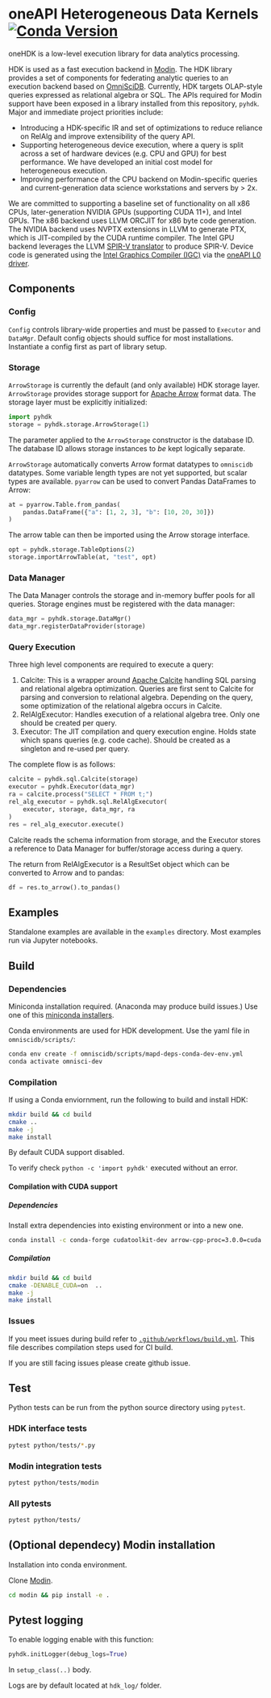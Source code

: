 # oneAPI Heterogeneous Data Kernels      [![Conda Version](https://img.shields.io/conda/vn/conda-forge/pyhdk.svg)](https://anaconda.org/conda-forge/pyhdk)
oneHDK is a low-level execution library for data analytics processing. 

HDK is used as a fast execution backend in [Modin](https://github.com/intel-ai/modin). The HDK library provides a set of components for federating analytic queries to an execution backend based on [OmniSciDB](https://github.com/intel-ai/omniscidb). Currently, HDK targets OLAP-style queries expressed as relational algebra or SQL.  The APIs required for Modin support have been exposed in a library installed from this repository, `pyhdk`. Major and immediate project priorities include:
- Introducing a HDK-specific IR and set of optimizations to reduce reliance on RelAlg and improve extensibility of the query API. 
- Supporting heterogeneous device execution, where a query is split across a set of hardware devices (e.g. CPU and GPU) for best performance. We have developed an initial cost model for heterogeneous execution.
- Improving performance of the CPU backend on Modin-specific queries and current-generation data science workstations and servers by > 2x. 

We are committed to supporting a baseline set of functionality on all x86 CPUs, later-generation NVIDIA GPUs (supporting CUDA 11+), and Intel GPUs. The x86 backend uses LLVM ORCJIT for x86 byte code generation. The NVIDIA backend uses NVPTX extensions in LLVM to generate PTX, which is JIT-compiled by the CUDA runtime compiler. The Intel GPU backend leverages the LLVM [SPIR-V translator](https://github.com/KhronosGroup/SPIRV-LLVM-Translator) to produce SPIR-V. Device code is generated using the [Intel Graphics Compiler (IGC)](https://github.com/intel/intel-graphics-compiler) via the [oneAPI L0 driver](https://github.com/oneapi-src/level-zero).

## Components

### Config

`Config` controls library-wide properties and must be passed to `Executor` and `DataMgr`. Default config objects should suffice for most installations. Instantiate a config first as part of library setup.

### Storage

`ArrowStorage` is currently the default (and only available) HDK storage layer. `ArrowStorage` provides storage support for [Apache Arrow](https://github.com/apache/arrow) format data. The storage layer must be explicitly initialized:

```python
import pyhdk
storage = pyhdk.storage.ArrowStorage(1)
```

The parameter applied to the `ArrowStorage` constructor is the database ID. The database ID allows storage instances to *be* kept logically separate.

`ArrowStorage` automatically converts Arrow format datatypes to `omniscidb` datatypes. Some variable length types are not yet supported, but scalar types are available. `pyarrow` can be used to convert Pandas DataFrames to Arrow:

```python
at = pyarrow.Table.from_pandas(
    pandas.DataFrame({"a": [1, 2, 3], "b": [10, 20, 30]})
)
```

The arrow table can then be imported using the Arrow storage interface.

```python
opt = pyhdk.storage.TableOptions(2)
storage.importArrowTable(at, "test", opt)
```

### Data Manager

The Data Manager controls the storage and in-memory buffer pools for all queries. Storage engines must be registered with the data manager:

```python
data_mgr = pyhdk.storage.DataMgr()
data_mgr.registerDataProvider(storage)
```

### Query Execution

Three high level components are required to execute a query:

1. Calcite: This is a wrapper around [Apache Calcite](https://calcite.apache.org/) handling SQL parsing and relational algebra optimization. Queries are first sent to Calcite for parsing and conversion to relational algebra. Depending on the query, some optimization of the relational algebra occurs in Calcite.
2. RelAlgExecutor: Handles execution of a relational algebra tree. Only one should be created per query. 
3. Executor: The JIT compilation and query execution engine. Holds state which spans queries (e.g. code cache). Should be created as a singleton and re-used per query. 

The complete flow is as follows:

```python
calcite = pyhdk.sql.Calcite(storage)
executor = pyhdk.Executor(data_mgr)
ra = calcite.process("SELECT * FROM t;")
rel_alg_executor = pyhdk.sql.RelAlgExecutor(
    executor, storage, data_mgr, ra
)
res = rel_alg_executor.execute()
```

Calcite reads the schema information from storage, and the Executor stores a reference to Data Manager for buffer/storage access during a query. 

The return from RelAlgExecutor is a ResultSet object which can be converted to Arrow and to pandas:
```python
df = res.to_arrow().to_pandas()
```

## Examples

Standalone examples are available in the `examples` directory. Most examples run via Jupyter notebooks. 


## Build

### Dependencies 

Miniconda installation required. (Anaconda may produce build issues.) Use one of this [miniconda installers](https://docs.conda.io/en/latest/miniconda.html).

Conda environments are used for HDK development. Use the yaml file in `omniscidb/scripts/`:

```bash
conda env create -f omniscidb/scripts/mapd-deps-conda-dev-env.yml
conda activate omnisci-dev
```

### Compilation

If using a Conda enviornment, run the following to build and install HDK:

```bash
mkdir build && cd build
cmake ..
make -j 
make install
```

By default CUDA support disabled.

To verify check `python -c 'import pyhdk'` executed without an error.

#### Compilation with CUDA support

##### Dependencies

Install extra dependencies into existing environment or into a new one.

```bash
conda install -c conda-forge cudatoolkit-dev arrow-cpp-proc=3.0.0=cuda arrow-cpp=8.0=*cuda
```

##### Compilation

```bash
mkdir build && cd build
cmake -DENABLE_CUDA=on  ..
make -j 
make install
```

### Issues

If you meet issues during build refer to [`.github/workflows/build.yml`](.github/workflows/build.yml). This file describes compilation steps used for CI build.

If you are still facing issues please create github issue. 

## Test

Python tests can be run from the python source directory using `pytest`. 

### HDK interface tests

```bash
pytest python/tests/*.py 
```

### Modin integration tests

```bash
pytest python/tests/modin
```

### All pytests
```bash
pytest python/tests/ 
```

## (Optional dependecy) Modin installation

Installation into conda environment. 

Clone [Modin](https://github.com/modin-project/modin). 

```bash
cd modin && pip install -e .
```

## Pytest logging 

To enable logging enable with this function: 
```python
pyhdk.initLogger(debug_logs=True)
```

In `setup_class(..)` body.

Logs are by default located at `hdk_log/` folder. 

